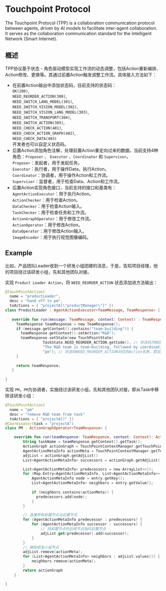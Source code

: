 # Touchpoint Protocol

The Touchpoint Protocol (TPP) is a collaboration communication protocol between agents, driven by AI models to facilitate inter-agent collaboration. It serves as the collaboration communication standard for the Intelligent Network (Smart Internet).

## 概述
TPP协议基于状态 - 角色驱动模型实现工作流的动态调整，包括Action重新编排、Action修改、更换等。其通过前置Action触发调整工作流。具体接入方法如下：
- 在前置Action输出中添加状态码，目前支持的状态码：  
  `OK(200)`,  
  `NEED_REORDER_ACTION(300)`,  
  `NEED_SWITCH_LANG_MODEL(301)`,   
  `NEED_SWITCH_VISION_MODEL(302)`,  
  `NEED_SWITCH_VISION_LANG_MODEL(303)`,  
  `NEED_SWITCH_TRANSPORT(304)`,  
  `NEED_SWITCH_ACTION(305)`,  
  `NEED_CHECK_ACTION(401)`,  
  `NEED_CHECK_ACTION_GRAPH(402)`,  
  `NEED_CHECK_DATA(403)`  
  开发者也可以自定义状态码。
- 后置Action添加角色注解，处理前置Action重定向过来的数据。当前支持4种角色：`Proposer` 、 `Executor` 、`Coordinator` 和 `Supervisor`。  
  `Proposer`：发起者，用于发起任务。  
  `Executor`：执行者，用于操作Data，执行Action。  
  `Coordinator`：协调者，用于操作Action和工作流。  
  `Supervisor`：监督者，用于检查Data、Action和工作流。
- 后置Action实现角色接口，当前支持的接口和基类有：  
`AgentActionExecutor`：用于执行Action。  
`ActionChecker`：用于检查Action。  
`DataChecker`：用于检查Action输入。  
`TaskChecker`：用于检查任务和工作流。  
`ActionGraphOperator`：用于修改工作流。  
`ActionOperator`：用于修改Action。  
`DataOperator`：用于修改Action输入。  
`ImageEncoder`：用于执行视觉图像编码。

## Example
比如，产品团队Leader收到一个研发小组团建的消息，于是，告知项目经理，他的项目绕过该研发小组，先和其他团队对接。

实现 `Product Leader Action`，将 `NEED_REORDER_ACTION` 状态添加进方法输出：
```kotlin
@TouchPointAction( 
  name = "productLeader", 
  desc = "hand off to pm",
  toActions = { "projectA[\"productManager\"]" })
class ProductLeader : AgentActionExecutor<TeamMessage, TeamResponse> {
   
   override fun run(message: TeamMessage, context: Context) : TeamResponse {
     TeamResponse teamResponse = new TeamResponse();
     if (message.getContent().contains("team-building")) {
       teamResponse.getContext().setAction("R&D");
       teamResponse.setState(new TouchPointState(
                 TaskState.NEED_REORDER_ACTION.getCode(), // 状态码为NEED_REORDER_ACTION，表示需要重新编排Action
                 "The R&D team is team-building, followed by coordination with other teams", // 状态描述
                 "pm"); // 状态码NEED_REORDER_ACTION对应的Action名称，即后置Action的名称
     }
     
     return teamResponse;
   }
 
}
```

实现 `PM`，`PM`为协调者，实施绕过该研发小组，先和其他团队对接，即从Task中移除该研发小组：
```kotlin
@TouchPointAction( 
  name = "pm"
  desc = "remove R&D team from task"
  toActions = { "projectA[]" })
@Coordinator(task = "projectA")
class PM : ActionGraphOperator<TeamResponse> {

    override fun run(teamResponse: TeamResponse, context: Context): ActionGraph {
        String taskName = teamResponse.getContext().getTask();
        ActionGraph actionGraph = TouchPointContextManager.getTouchPointContext(taskName).getActionGraph();
        AgentActionMetaInfo actionMeta = TouchPointContextManager.getTouchPointContext(taskName).getActionContext().getActionMetaInfo(teamResponse.getContext().getAction());
        adjList = actionGraph.getAdjList()
        List<AgentActionMetaInfo> successors = actionGraph.getAdjList().get(actionMeta);

        List<AgentActionMetaInfo> predecessors = new ArrayList<>();
        for (Map.Entry<AgentActionMetaInfo, List<AgentActionMetaInfo>> entry : adjList.entrySet()) {
            AgentActionMetaInfo node = entry.getKey();
            List<AgentActionMetaInfo> neighbors = entry.getValue();
    
            if (neighbors.contains(actionMeta)) {
              predecessors.add(node);
            }
        }

        // 连接所有前置节点与后置节点
        for (AgentActionMetaInfo predecessor : predecessors) {
            for (AgentActionMetaInfo successor : successors) {
                // 将前置节点的后续节点指向后置节点
                adjList.get(predecessor).add(successor);
            }
        }
        // 移除研发小组节点
        adjList.remove(actionMeta);
        for (List<AgentActionMetaInfo> neighbors : adjList.values()) {
            neighbors.remove(actionMeta);
        }
        return actionGraph
    }

}
```
